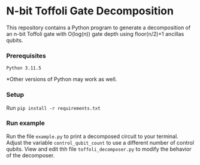 # N-bit Toffoli Gate Decomposition

This repository contains a Python program to generate a decomposition of an n-bit Toffoli gate with O(log(n)) gate depth using floor(n/2)+1 ancillas qubits.

### Prerequisites

```Python 3.11.5```

*Other versions of Python may work as well.

### Setup

Run ```pip install -r requirements.txt```

### Run example

Run the file ```example.py``` to print a decomposed circuit to your terminal. Adjust the variable ```control_qubit_count``` to use a different number of control qubits. View and edit thh file ```toffoli_decomposer.py``` to modify the behavior of the decomposer.